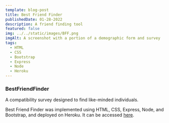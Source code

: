 ```yaml
---
template: blog-post
title: Best Friend Finder
publishedDate: 01-28-2022
description: A friend finding tool 
featured: false
img: ../../static/images/BFF.png
imgAlt: A screenshot with a portion of a demographic form and survey
tags:
  - HTML
  - CSS
  - Bootstrap
  - Express
  - Node
  - Heroku
---
```


### BestFriendFinder

A compatibility survey designed to find like-minded individuals. 

Best Friend Finder was implemented using HTML, CSS, Express, Node, and Bootstrap, and deployed on Heroku. It can be accessed <a href="https://calm-mesa-52722.herokuapp.com/" target=" ">here</a>.